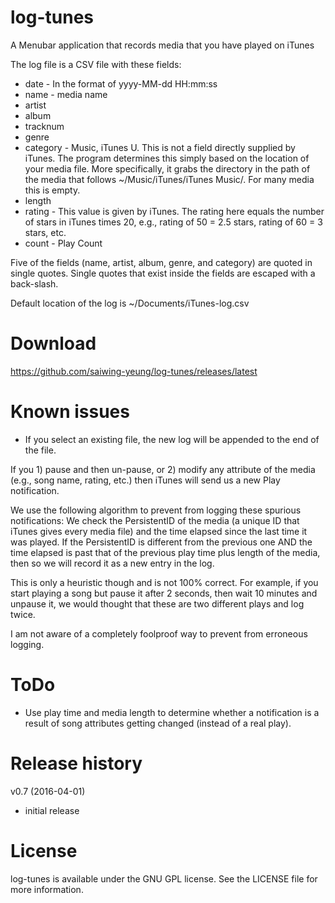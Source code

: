 # log-tunes

A Menubar application that records media that you have played on iTunes

The log file is a CSV file with these fields:

* date - In the format of yyyy-MM-dd HH:mm:ss
* name - media name
* artist
* album
* tracknum
* genre
* category - Music, iTunes U. This is not a field directly supplied by iTunes. The program determines this simply based on the location of your media file. More specifically, it grabs the directory in the path of the media that follows ~/Music/iTunes/iTunes Music/. For many media this is empty.
* length 
* rating - This value is given by iTunes. The rating here equals the number of stars in iTunes times 20, e.g., rating of 50 = 2.5 stars, rating of 60 = 3 stars, etc.
* count - Play Count

Five of the fields (name, artist, album, genre, and category) are quoted in single quotes. Single quotes that exist inside the fields are escaped with a back-slash.

Default location of the log is ~/Documents/iTunes-log.csv

# Download

https://github.com/saiwing-yeung/log-tunes/releases/latest


# Known issues

* If you select an existing file, the new log will be appended to the end of the file.


If you 1) pause and then un-pause, or 2) modify any attribute of the media (e.g., song name, rating, etc.) then iTunes will send us a new Play notification.

We use the following algorithm to prevent from logging these spurious notifications: We check the PersistentID of the media (a unique ID that iTunes gives every media file) and the time elapsed since the last time it was played. If the PersistentID is different from the previous one AND the time elapsed is past that of the previous play time plus length of the media, then so we will record it as a new entry in the log.

This is only a heuristic though and is not 100% correct. For example, if you start playing a song but pause it after 2 seconds, then wait 10 minutes and unpause it, we would thought that these are two different plays and log twice.

I am not aware of a completely foolproof way to prevent from erroneous logging.


# ToDo

* Use play time and media length to determine whether a notification is a result of song attributes getting changed (instead of a real play).


# Release history

v0.7 (2016-04-01)

* initial release


# License

log-tunes is available under the GNU GPL license. See the LICENSE file for more information.

